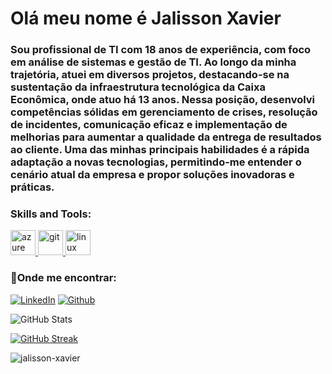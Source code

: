 <h1 align="left">Olá meu nome é Jalisson Xavier</h1>
<h3 align="left">

Sou profissional de TI com 18 anos de experiência, com foco em análise de sistemas e gestão de TI. Ao longo da minha trajetória, atuei em diversos projetos, destacando-se na sustentação da infraestrutura tecnológica da Caixa Econômica, onde atuo há 13 anos. Nessa posição, desenvolvi competências sólidas em gerenciamento de crises, resolução de incidentes, comunicação eficaz e implementação de melhorias para aumentar a qualidade da entrega de resultados ao cliente. Uma das minhas principais habilidades é a rápida adaptação a novas tecnologias, permitindo-me entender o cenário atual da empresa e propor soluções inovadoras e práticas.

</h3>





<h3 align="left">Skills and Tools:</h3>
<p align="left"> <a href="https://azure.microsoft.com/en-in/" target="_blank" rel="noreferrer"> <img src="https://www.vectorlogo.zone/logos/microsoft_azure/microsoft_azure-icon.svg" alt="azure" width="40" height="40"/> </a> <a href="https://git-scm.com/" target="_blank" rel="noreferrer"> <img src="https://www.vectorlogo.zone/logos/git-scm/git-scm-icon.svg" alt="git" width="40" height="40"/> </a> <a href="https://www.linux.org/" target="_blank" rel="noreferrer"> <img src="https://raw.githubusercontent.com/devicons/devicon/master/icons/linux/linux-original.svg" alt="linux" width="40" height="40"/> </a> </p>


<h3 align="left">🔎Onde me encontrar:</h3>
<p align="left">

[![LinkedIn](https://img.shields.io/badge/LinkedIn-000?style=for-the-badge&logo=linkedin&logoColor=0E76A8)](https://www.linkedin.com/in/jalisson-xavier/)
[![Github](https://img.shields.io/badge/Github-000?style=for-the-badge&logo=github)](https://github.com/jalisson-xavier)

</p>

![GitHub Stats](https://github-readme-stats.vercel.app/api?username=jalisson-xavier&theme=transparent&bg_color=000&border_color=30A3DC&show_icons=true&icon_color=30A3DC&title_color=E94D5F&text_color=FFF)


[![GitHub Streak](https://streak-stats.demolab.com/?user=jalisson-xavier&theme=bear&background=000&border=30A3DC&dates=FFF)](https://git.io/streak-stats)


<p align="left"> <img src="https://komarev.com/ghpvc/?username=jalisson-xavier&label=Profile%20views&color=0e75b6&style=flat" alt="jalisson-xavier" /> </p>


